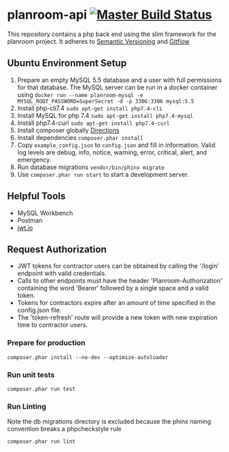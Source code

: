 # planroom-api [![Master Build Status](https://travis-ci.org/mjsmith11/planroom-api.svg?branch=master)](https://travis-ci.org/mjsmith11/planroom-api)

This repository contains a php back end using the slim framework for the planroom project.
It adheres to [Semantic Versioning](https://semver.org/) and [Gitflow](https://www.atlassian.com/git/tutorials/comparing-workflows/gitflow-workflow)

## Ubuntu Environment Setup
1. Prepare an empty MySQL 5.5 database and a user with full permissions for that database. The MySQL server can be run in a docker container using `docker run --name planroom-mysql -e MYSQL_ROOT_PASSWORD=SuperSecret -d -p 3306:3306 mysql:5.5` 
1. Install php-cli7.4 `sudo apt-get install php7.4-cli`
1. Install MySQL for php 7.4 `sudo apt-get install php7.4-mysql`
1. Install php7.4-curl `sudo apt-get install php7.4-curl`
1. Install composer globally [Directions](https://getcomposer.org/doc/00-intro.md#installation-linux-unix-osx)
1. Install dependencies `composer.phar install`
1. Copy `example_config.json` to `config.json` and fill in information. Valid log levels are debug, info, notice, warning, error, critical, alert, and emergency.
1. Run database migrations `vendor/bin/phinx migrate`
1. Use `composer.phar run start` to start a development server.

## Helpful Tools
 - MySQL Workbench
 - Postman
 - [jwt.io](https://jwt.io/)

## Request Authorization
 - JWT tokens for contractor users can be obtained by calling the '/login' endpoint with valid credentials.
 - Calls to other endpoints must have the header 'Planroom-Authorization' containing the word 'Bearer' followed by a single space and a valid token.
 - Tokens for contractors expire after an amount of time specified in the config.json file.
 - The 'token-refresh' route will provide a new token with new expiration time to contractor users.

### Prepare for production
```
composer.phar install --no-dev --optimize-autoloader
```
### Run unit tests
```
composer.phar run test
```
### Run Linting
Note the db migrations directory is excluded because the phinx naming convention breaks a phpcheckstyle rule
```
composer.phar run lint
``` 

